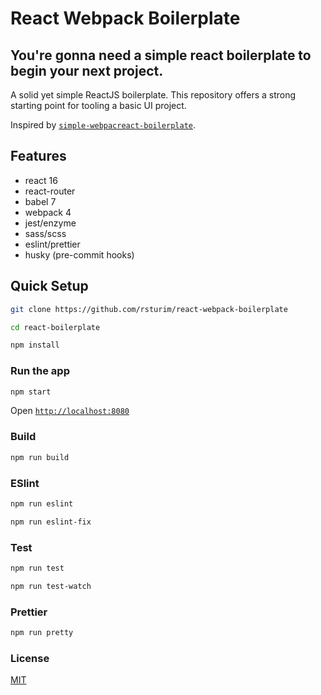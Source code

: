 # React Webpack Boilerplate

## You're gonna need a simple react boilerplate to begin your next project.

A solid yet simple ReactJS boilerplate. This repository offers a strong starting point for tooling a basic UI project.

Inspired by [`simple-webpacreact-boilerplate`](https://github.com/AbeEstrada/simple-react-boilerplate).

## Features

-   react 16
-   react-router
-   babel 7
-   webpack 4
-   jest/enzyme
-   sass/scss
-   eslint/prettier
-   husky (pre-commit hooks)

## Quick Setup

```bash
git clone https://github.com/rsturim/react-webpack-boilerplate

cd react-boilerplate

npm install
```

### Run the app

```bash
npm start
```

Open [`http://localhost:8080`](http://localhost:8080)

### Build

```bash
npm run build
```

### ESlint

```bash
npm run eslint
```

```bash
npm run eslint-fix
```

### Test

```bash
npm run test
```

```bash
npm run test-watch
```

### Prettier

```bash
npm run pretty
```

### License

[MIT](./LICENSE)
